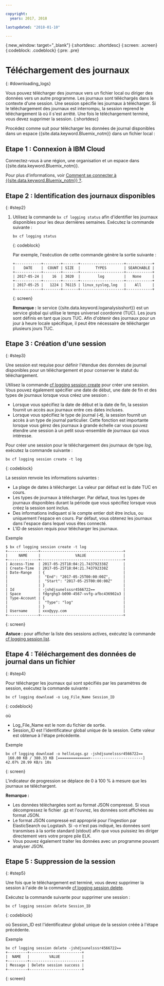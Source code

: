 ```yaml
---

copyright:
  years: 2017, 2018

lastupdated: "2018-01-10"

---
```



{:new_window: target="_blank"}
{:shortdesc: .shortdesc}
{:screen: .screen}
{:codeblock: .codeblock}
{:pre: .pre}

# Téléchargement des journaux
{: #downloading_logs}

Vous pouvez télécharger des journaux vers un fichier local ou diriger des données vers un autre programme. Les journaux sont téléchargés dans le contexte d'une session. Une session
spécifie les journaux à télécharger. Si le téléchargement des journaux est interrompu, la session reprend le téléchargement là où il s'est arrêté. Une fois le téléchargement terminé, vous
devez supprimer la session.
{:shortdesc}

Procédez comme suit pour télécharger les données de journal disponibles dans un espace {{site.data.keyword.Bluemix_notm}} dans un fichier local :

## Etape 1 : Connexion à IBM Cloud

Connectez-vous à une région, une organisation et un espace dans {{site.data.keyword.Bluemix_notm}}. 

Pour plus d'informations, voir [Comment se connecter à {{site.data.keyword.Bluemix_notm}} ?](/docs/services/CloudLogAnalysis/qa/cli_qa.html#login).

## Etape 2 : Identification des journaux disponibles
{: #step2}

1. Utilisez la commande `bx cf logging status` afin d'identifier les journaux disponibles pour les deux dernières semaines. Exécutez la commande suivante :

    ```
    bx cf logging status
    ```
    {: codeblock}
    
    Par exemple, l'exécution de cette commande génère la sortie suivante :
    
    ```
    +------------+--------+-------+--------------------+------------+
    |    DATE    |  COUNT | SIZE  |       TYPES        | SEARCHABLE |
    +------------+--------+-------+--------------------+------------+
    | 2017-05-24 |    16  | 3020  |        log         |   None     |
    +------------+--------+-------+--------------------+------------+
    | 2017-05-25 |   1224 | 76115 | linux_syslog,log   |    All     |
    +------------+--------+-------+--------------------+------------+
    ```
    {: screen}

    **Remarque :** le service {{site.data.keyword.loganalysisshort}} est un service global qui utilise le temps universel coordonné (TUC). Les jours sont définis
en tant que jours TUC. Afin d'obtenir des journaux pour un jour à heure locale spécifique, il peut être nécessaire de télécharger plusieurs jours TUC.


## Etape 3 : Création d'une session
{: #step3}

Une session est requise pour définir l'étendue des données de journal disponibles pour un téléchargement et pour conserver le statut du téléchargement. 

Utilisez la commande [cf logging session create](/docs/services/CloudLogAnalysis/reference/logging_cli.html#session_create) pour créer une session. Vous pouvez également spécifier une date
de début, une date de fin et des types de journaux lorsque vous créez une session :  

* Lorsque vous spécifiez la date de début et la date de fin, la session fournit un accès aux journaux entre ces dates incluses. 
* Lorsque vous spécifiez le type de journal (**-t**), la session fournit un accès à un type de journal particulier. Cette fonction est importante lorsque vous
gérez des journaux à grande échelle car vous pouvez étendre une session à un petit sous-ensemble de journaux qui vous intéresse.

Pour créer une session pour le téléchargement des journaux de type *log*, exécutez la commande suivante :

```
bx cf logging session create -t log
```
{: codeblock}

La session renvoie les informations suivantes :

* La plage de dates à télécharger. La valeur par défaut est la date TUC en cours.
* Les types de journaux à télécharger. Par défaut, tous les types de journaux disponibles durant la période que vous spécifiez lorsque vous créez la session sont inclus. 
* Des informations indiquant si le compte entier doit être inclus, ou uniquement l'espace en cours. Par défaut, vous obtenez les journaux dans l'espace dans lequel vous êtes connecté.
* L'ID de session requis pour télécharger les journaux.

Exemple

```
$ bx cf logging session create -t log     
+--------------+--------------------------------------+
|     NAME     |                VALUE                 |
+--------------+--------------------------------------+
| Access-Time  | 2017-05-25T18:04:21.743792338Z       |
| Create-Time  | 2017-05-25T18:04:21.743792338Z       |
| Date-Range   | {                                    |
|              |  "End": "2017-05-25T00:00:00Z",      |
|              |  "Start": "2017-05-25T00:00:00Z"     |
|              | }                                    |
| Id           | -jshdjsunelsssr4566722==             |
| Space        | fdgrghg3-b090-4567-vvfg-afbc436902a3 |
| Type-Account | {                                    |
|              |  "Type": "log"                       |
|              | }                                    |
| Username     | xxx@yyy.com                          |
+--------------+--------------------------------------+
```
{: screen}

**Astuce :** pour afficher la liste des sessions actives, exécutez la commande [cf logging session list](/docs/services/CloudLogAnalysis/reference/logging_cli.html#session_list).

## Etape 4 : Téléchargement des données de journal dans un fichier
{: #step4}

Pour télécharger les journaux qui sont spécifiés par les paramètres de session, exécutez la commande suivante :

```
bx cf logging download -o Log_File_Name Session_ID
```
{: codeblock}

où

* Log_File_Name est le nom du fichier de sortie.
* Session_ID est l'identificateur global unique de la session. Cette valeur est obtenue à l'étape précédente.

Exemple

```
bx cf logging download -o helloLogs.gz -jshdjsunelsssr4566722==
 160.00 KB / 380.33 KB [==============>------------------------]  42.07% 20.99 KB/s 10s
```
{: screen}

L'indicateur de progression se déplace de 0 à 100 % à mesure que les journaux se téléchargent.

**Remarque :** 

* Les données téléchargées sont au format JSON compressé. Si vous décompressez le fichier .gz et l'ouvrez, les données sont affichées au format JSON. 
* Le format JSON compressé est approprié pour l'ingestion par ElasticSearch ou Logstash. Si -o n'est pas indiqué, les données sont transmises à la sortie standard (stdout) afin que vous puissiez
les diriger directement vers votre propre pile ELK.
* Vous pouvez également traiter les données avec un programme pouvant analyser JSON. 

## Etape 5 : Suppression de la session
{: #step5}

Une fois que le téléchargement est terminé, vous devez supprimer la session à l'aide de la commande [cf logging session delete](/docs/services/CloudLogAnalysis/reference/logging_cli.html#session_delete). 

Exécutez la commande suivante pour supprimer une session :

```
bx cf logging session delete Session_ID
```
{: codeblock}

où Session_ID est l'identificateur global unique de la session créée à l'étape précédente.

Exemple

```
bx cf logging session delete -jshdjsunelsssr4566722==
+---------+------------------------+
|  NAME   |         VALUE          |
+---------+------------------------+
| Message | Delete session success |
+---------+------------------------+
```
{: screen}




